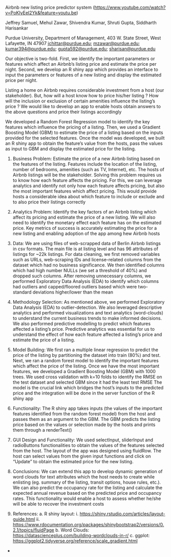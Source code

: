 Airbnb new listing price predictor system (https://www.youtube.com/watch?v=PoKIyEeI2Yk&feature=youtu.be)

Jeffrey Samuel, Mehul Zawar, Shivendra Kumar, Shruti Gupta, Siddharth Harisankar

Purdue University, Department of Management, 403 W. State Street, West Lafayette, IN 47907
jchittar@purdue.edu; mzawar@purdue.edu; kumar394@purdue.edu; gupta592@purdue.edu; sharisan@purdue.edu

Our objective is two-fold. First, we identify the important parameters or features which affect an Airbnb’s listing price and estimate the price per night. Second, we develop an R shiny app which provides an interface to input the parameters or features of a new listing and display the estimated price per night.  

Listing a home on Airbnb requires considerable investment from a host (our stakeholder). But, how will a host know how to price his/her listing ? How will the inclusion or exclusion of certain amenities influence the listing’s price ? We would like to develop an app to enable hosts obtain answers to the above questions and price their listings accordingly 

We developed a Random Forest Regression model to identify the key features which influence the pricing of a listing. Then, we used a Gradient Boosting Model (GBM) to estimate the price of a listing based on the inputs provided for the selected features. Once the model was developed, we built an R shiny app to obtain the feature’s value from the hosts, pass the values as input to GBM and display the estimated price for the listing.  

1.	Business Problem: 
Estimate the price of a new Airbnb listing based on the features of the listing. Features include the location of the listing, number of bedrooms, amenities (such as TV, Internet), etc. The hosts of Airbnb listings will be the stakeholder. 
Solving this problem requires us to know how each feature affects the pricing. For this, we can leverage analytics and identify not only how each feature affects pricing, but also the most important features which affect pricing. This would provide hosts a considerable idea about which feature to include or exclude and to also price their listings correctly

2.	Analytics Problem:
Identify the key factors of an Airbnb listing which affect its pricing and estimate the price of a new listing. We will also need to identify the monetary effect each feature has on the estimated price. Key metrics of success is accurately estimating the price for a new listing and enabling adoption of the app among hew Airbnb hosts 

3.	Data:
We are using files of web-scrapped data of Berlin Airbnb listings in csv formats. The main file is at listing level and has 96 attributes of listings for ~22k listings. For data cleaning, we first removed variables such as URLs, web-scraping IDs and license-related columns from the dataset which had no business significance. We then identified columns which had high number NULLs (we set a threshold of 40%) and dropped such columns. After removing unnecessary columns, we performed Exploratory Data Analysis (EDA) to identify which columns had outliers and capped/floored outliers based which were  two-standard deviations higher/lower than the mean 

4.	Methodology Selection:
As mentioned above, we performed Exploratory Data Analysis (EDA) to outlier-detection. We also leveraged descriptive analytics and performed visualizations and text analytics (word-clouds) to understand the current business trends to make informed decisions.
We also performed predictive modelling to predict which features affected a listing’s price. Predictive analytics was essential for us to understand the effect of how each feature affected a listing’s price and estimate the price of a listing. 

5.	Model Building:
We first ran a multiple linear regression to predict the price of the listing by partitioning the dataset into train (80%) and test. Next, we ran a random forest model to identify the important features which affect the price of the listing. Once we have the most important features, we developed a Gradient Boosting Model (GBM) with 1000 trees. We used cross validation with k=10 folds to identify the RMSE on the test dataset and selected GBM since it had the least test RMSE
The model is the crucial link which bridges the host’s inputs to the predicted price and the integration will be done in the server function of the R shiny app 
 
6.	Functionality:
The R shiny app takes inputs (the values of the important features identified from the random forest model) from the host and passes them as an argument to the GBM. The GBM predicts the listing price based on the values or selection made by the hosts and prints them through a renderText() 

7.	GUI Design and Functionality:
We used selectInput, sliderInput and radioButtons functionalities to obtain the values of the features selected from the host. The layout of the app was designed using fluidRow. The host can select values from the given input functions and click on “Update” to obtain the estimated price for the new listing. 

8.	Conclusions:
We can extend this app to develop dynamic generation of word clouds for text attributes which the host needs to create while enlisting (eg. summary of the listing, transit options, house rules, etc.). We can also predict the occupancy rate for the listing and calculate the expected annual revenue based on the predicted price and occupancy rates. This functionality would enable a host to assess whether he/she will be able to recover the investment costs  

9.	References:
a.	R shiny layout:
i.	https://shiny.rstudio.com/articles/layout-guide.html
ii.	https://www.rdocumentation.org/packages/shinybootstrap2/versions/0.2.1/topics/fluidPage
b.	Word Clouds:  https://datascienceplus.com/building-wordclouds-in-r/
c.	ggplot: https://ggplot2.tidyverse.org/reference/scale_gradient.html 
-
